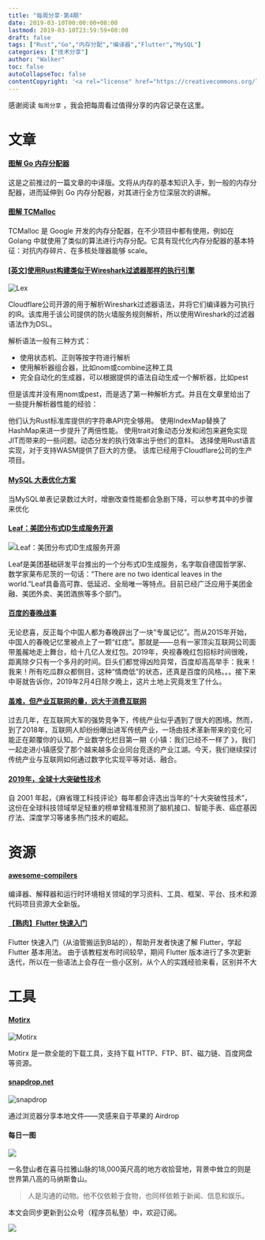 ```yaml
---
title: "每周分享·第4期"
date: 2019-03-10T00:00:00+08:00
lastmod: 2019-03-10T23:59:59+08:00
draft: false
tags: ["Rust","Go","内存分配","编译器","Flutter","MySQL"]
categories: ["技术分享"]
author: "Walker"
toc: false
autoCollapseToc: false
contentCopyright: '<a rel="license" href="https://creativecommons.org/licenses/by-nc-nd/4.0/deed.zh">自由转载-非商用-非衍生-保持署名</a>'
---
```


感谢阅读 `每周分享` ，我会把每周看过值得分享的内容记录在这里。

<!--more-->

# 文章

#### [图解 Go 内存分配器](https://media.weibo.cn/article?id=2309404347690665261491)

这是之前推过的一篇文章的中译版。文将从内存的基本知识入手，到一般的内存分配器，进而延伸到 Go 内存分配器，对其进行全方位深层次的讲解。

#### [图解 TCMalloc](https://zhuanlan.zhihu.com/p/29216091)

TCMalloc 是 Google 开发的内存分配器，在不少项目中都有使用，例如在 Golang 中就使用了类似的算法进行内存分配。它具有现代化内存分配器的基本特征：对抗内存碎片、在多核处理器能够 scale。

#### [[英文]使用Rust构建类似于Wireshark过滤器那样的执行引擎](https://blog.cloudflare.com/building-fast-interpreters-in-rust/)

![Lex](/img/parse.png)

Cloudflare公司开源的用于解析Wireshark过滤器语法，并将它们编译器为可执行的IR。该库用于该公司提供的防火墙服务规则解析，所以使用Wireshark的过滤器语法作为DSL。

解析语法一般有三种方式：

- 使用状态机、正则等按字符进行解析
- 使用解析器组合器，比如nom或combine这种工具
- 完全自动化的生成器，可以根据提供的语法自动生成一个解析器，比如pest

但是该库并没有用nom或pest，而是选了第一种解析方式。并且在文章里给出了一些提升解析器性能的经验：

他们认为Rust标准库提供的字符串API完全够用。
使用IndexMap替换了HashMap来进一步提升了两倍性能。
使用trait对象动态分发和闭包来避免实现JIT而带来的一些问题。动态分发的执行效率出乎他们的意料。
选择使用Rust语言实现，对于支持WASM提供了巨大的方便。
该库已经用于Cloudflare公司的生产项目。

#### [MySQL 大表优化方案](https://segmentfault.com/a/1190000006158186)

当MySQL单表记录数过大时，增删改查性能都会急剧下降，可以参考其中的步骤来优化

#### [Leaf：美团分布式ID生成服务开源](https://segmentfault.com/a/1190000018436227)

![Leaf：美团分布式ID生成服务开源](/img/leaf.png)

Leaf是美团基础研发平台推出的一个分布式ID生成服务，名字取自德国哲学家、数学家莱布尼茨的一句话：“There are no two identical leaves in the world.”Leaf具备高可靠、低延迟、全局唯一等特点。目前已经广泛应用于美团金融、美团外卖、美团酒旅等多个部门。

#### [百度的春晚战事](https://mp.weixin.qq.com/s?__biz=MzU0NDEwMTc1MA==&mid=2247491861&idx=1&sn=5be51315f84079d798db03bf731ebd17)

无论悲喜，反正每个中国人都为春晚辟出了一块“专属记忆”。而从2015年开始，中国人的春晚记忆里被点上了一颗“红痣”。那就是——总有一家顶尖互联网公司面带羞赧地走上舞台，给十几亿人发红包。2019年，央视春晚红包招标时间很晚，距离除夕只有一个多月的时间。巨头们都觉得凶险异常，百度却高高举手：我来！我来！所有吃瓜群众都侧目，这种“情商低”的状态，还真是百度的风格。。。接下来中哥就告诉你，2019年2月4日除夕晚上，这片土地上究竟发生了什么。

#### [虽难，但产业互联网的量，远大于消费互联网](https://mp.weixin.qq.com/s?__biz=MzIxNTAzNzU0Ng==&mid=2654621349&idx=1&sn=d24401a9c3aa9f84eb08e74f1127b863)

过去几年，在互联网大军的强势竞争下，传统产业似乎遇到了很大的困境。然而，到了2018年，互联网人却纷纷曝出进军传统产业，一场由技术革新带来的变化可能正在颠覆你的认知。产业数字化栏目第一期《小镇：我们已经不一样了 》，我们一起走进小镇感受了那个越来越多企业同台竞逐的产业江湖。今天，我们继续探讨传统产业与互联网如何通过数字化实现平等对话、融合。

#### [2019年，全球十大突破性技术](https://mp.weixin.qq.com/s?__biz=MzIxNTAzNzU0Ng==&mid=2654621275&idx=2&sn=23e2e6440e07cb19293280826bda5533)

自 2001 年起，《麻省理工科技评论》每年都会评选出当年的“十大突破性技术”，这份在全球科技领域举足轻重的榜单曾精准预测了脑机接口、智能手表、癌症基因疗法、深度学习等诸多热门技术的崛起。

# 资源

#### [awesome-compilers](https://github.com/aalhour/awesome-compilers)

编译器、解释器和运行时环境相关领域的学习资料、工具、框架、平台、技术和源代码项目资源大全新版。

#### [【熟肉】Flutter 快速入门](https://www.bilibili.com/video/av38696227/)

Flutter 快速入门（从油管搬运到B站的），帮助开发者快速了解 Flutter，学起 Flutter 基本用法。
由于该教程发布时间较早，期间 Flutter 版本进行了多次更新迭代，所以在一些语法上会存在一些小区别，从个人的实践经验来看，区别并不大

# 工具

#### [Motirx](https://github.com/agalwood/Motrix)

![Motirx](/img/motirx.png)

Motirx 是一款全能的下载工具，支持下载 HTTP、FTP、BT、磁力链、百度网盘等资源。

#### [snapdrop.net](https://snapdrop.net/)

![snapdrop](/img/snapdrop.net.png)

通过浏览器分享本地文件——灵感来自于苹果的 Airdrop

#### 每日一图

![](/img/20190310.jpeg)

一名登山者在喜马拉雅山脉的18,000英尺高的地方收拾营地，背景中耸立的则是世界第八高的马纳斯鲁山。

> 人是沟通的动物。他不仅依赖于食物，也同样依赖于新闻、信息和娱乐。


本文会同步更新到公众号（程序员私塾）中，欢迎订阅。 

![](/img/WechatIMG147.jpeg)